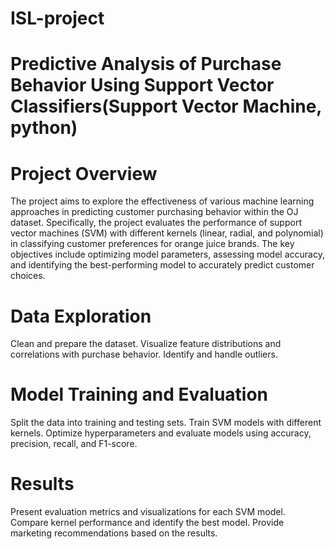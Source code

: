 # ISL-project
# Predictive Analysis of Purchase Behavior Using Support Vector Classifiers(Support Vector Machine, python)

# Project Overview
The project aims to explore the effectiveness of various machine learning approaches in predicting customer purchasing behavior within the OJ dataset. Specifically, the project evaluates the performance of support vector machines (SVM) with different kernels (linear, radial, and polynomial) in classifying customer preferences for orange juice brands. The key objectives include optimizing model parameters, assessing model accuracy, and identifying the best-performing model to accurately predict customer choices.

# Data Exploration
Clean and prepare the dataset.
Visualize feature distributions and correlations with purchase behavior.
Identify and handle outliers.

# Model Training and Evaluation
Split the data into training and testing sets.
Train SVM models with different kernels.
Optimize hyperparameters and evaluate models using accuracy, precision, recall, and F1-score.

# Results
Present evaluation metrics and visualizations for each SVM model.
Compare kernel performance and identify the best model.
Provide marketing recommendations based on the results.
